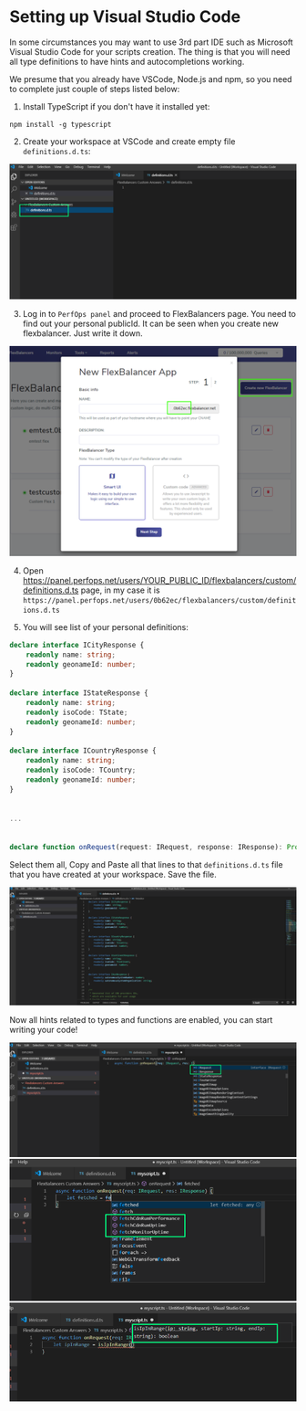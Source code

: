 # Setting up Visual Studio Code

In some circumstances you may want to use 3rd part IDE such as Microsoft Visual Studio Code for your scripts creation. The thing is that you will need all type definitions to have hints and autocompletions working.

We presume that you already have VSCode, Node.js and npm, so you need to complete just couple of steps listed below:
1. Install TypeScript if you don't have it installed yet:
```
npm install -g typescript
```
2. Create your workspace at VSCode and create empty file `definitions.d.ts`:

![Alt text](img/vsc_setup_1.png?raw=true "Setup Step 1")

3. Log in to `PerfOps panel` and proceed to FlexBalancers page. You need to find out your personal publicId. It can be seen when you create new flexbalancer.
Just write it down.

![Alt text](img/vsc_setup_2.png?raw=true "Setup Step 2")

4. Open https://panel.perfops.net/users/YOUR_PUBLIC_ID/flexbalancers/custom/definitions.d.ts page, in my case it is `https://panel.perfops.net/users/0b62ec/flexbalancers/custom/definitions.d.ts`    

5. You will see list of your personal definitions:
```typescript
declare interface ICityResponse {
    readonly name: string;
    readonly geonameId: number;
}

declare interface IStateResponse {
    readonly name: string;
    readonly isoCode: TState;
    readonly geonameId: number;
}

declare interface ICountryResponse {
    readonly name: string;
    readonly isoCode: TCountry;
    readonly geonameId: number;
}


...


declare function onRequest(request: IRequest, response: IResponse): Promise<void>;
```
 Select them all, Copy and Paste all that lines to that `definitions.d.ts` file that you have created at your workspace. Save the file.
 
 ![Alt text](img/vsc_setup_3.png?raw=true "Setup Step 3")

Now all hints related to types and functions are enabled, you can start writing your code!  

![Alt text](img/vsc_setup_4.png?raw=true "Setup Step 4")
![Alt text](img/vsc_setup_5.png?raw=true "Setup Step 5")
![Alt text](img/vsc_setup_6.png?raw=true "Setup Step 6")
